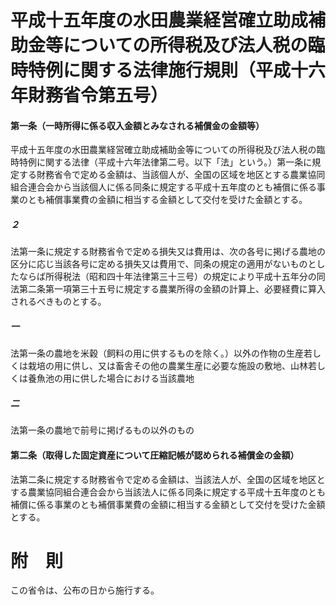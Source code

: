 # 平成十五年度の水田農業経営確立助成補助金等についての所得税及び法人税の臨時特例に関する法律施行規則（平成十六年財務省令第五号）
#### 第一条（一時所得に係る収入金額とみなされる補償金の金額等）
平成十五年度の水田農業経営確立助成補助金等についての所得税及び法人税の臨時特例に関する法律（平成十六年法律第二号。以下「法」という。）第一条に規定する財務省令で定める金額は、当該個人が、全国の区域を地区とする農業協同組合連合会から当該個人に係る同条に規定する平成十五年度のとも補償に係る事業のとも補償事業費の金額に相当する金額として交付を受けた金額とする。
##### ２
法第一条に規定する財務省令で定める損失又は費用は、次の各号に掲げる農地の区分に応じ当該各号に定める損失又は費用で、同条の規定の適用がないものとしたならば所得税法（昭和四十年法律第三十三号）の規定により平成十五年分の同法第二条第一項第三十五号に規定する農業所得の金額の計算上、必要経費に算入されるべきものとする。
##### 一
法第一条の農地を米穀（飼料の用に供するものを除く。）以外の作物の生産若しくは栽培の用に供し、又は畜舎その他の農業生産に必要な施設の敷地、山林若しくは養魚池の用に供した場合における当該農地
##### 二
法第一条の農地で前号に掲げるもの以外のもの
#### 第二条（取得した固定資産について圧縮記帳が認められる補償金の金額）
法第二条に規定する財務省令で定める金額は、当該法人が、全国の区域を地区とする農業協同組合連合会から当該法人に係る同条に規定する平成十五年度のとも補償に係る事業のとも補償事業費の金額に相当する金額として交付を受けた金額とする。
# 附　則
この省令は、公布の日から施行する。
